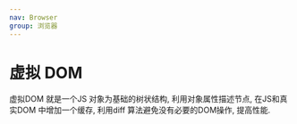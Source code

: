 ```yaml
---
nav: Browser
group: 浏览器
---
```


# 虚拟 DOM

虚拟DOM 就是一个JS 对象为基础的树状结构, 利用对象属性描述节点, 在JS和真实DOM 中增加一个缓存, 利用diff 算法避免没有必要的DOM操作, 提高性能.
